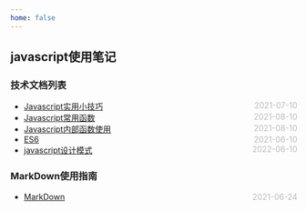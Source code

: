 ```yaml
---
home: false
---
```

## javascript使用笔记
### 技术文档列表
* [Javascript实用小技巧](./usefulTips)  <span style="color:#bbb; float:right">2021-07-10</span>
* [Javascript常用函数](./usefulFunc)  <span style="color:#bbb; float:right">2021-08-10</span>
* [Javascript内部函数使用](./innerFunc)  <span style="color:#bbb; float:right">2021-08-10</span>
* [ES6](./es6)  <span style="color:#bbb; float:right">2021-06-10</span>
* [javascript设计模式](./designMode)  <span style="color:#bbb; float:right">2022-06-10</span>
### MarkDown使用指南
*  [MarkDown](../blog-daily/use-markdown)  <span style="color:#bbb; float:right">2021-06-24</span>
